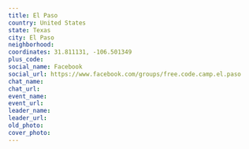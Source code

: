 ```yaml
---
title: El Paso
country: United States
state: Texas
city: El Paso
neighborhood: 
coordinates: 31.811131, -106.501349
plus_code:
social_name: Facebook
social_url: https://www.facebook.com/groups/free.code.camp.el.paso
chat_name:
chat_url:
event_name:
event_url:
leader_name:
leader_url:
old_photo: 
cover_photo:
---
```

